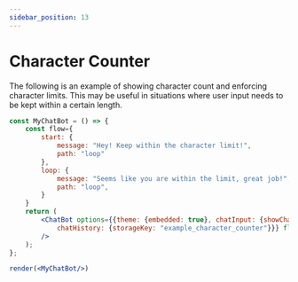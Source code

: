 ```yaml
---
sidebar_position: 13
---
```


# Character Counter

The following is an example of showing character count and enforcing character limits. This may be useful in situations where user input needs to be kept within a certain length.

```jsx live noInline title=MyChatBot.js
const MyChatBot = () => {
    const flow={
        start: {
            message: "Hey! Keep within the character limit!",
            path: "loop"
        },
        loop: {
            message: "Seems like you are within the limit, great job!",
            path: "loop",
        }
    }
    return (
        <ChatBot options={{theme: {embedded: true}, chatInput: {showCharacterCount: true, characterLimit: 10},
            chatHistory: {storageKey: "example_character_counter"}}} flow={flow}
        />
    );
};

render(<MyChatBot/>)
```